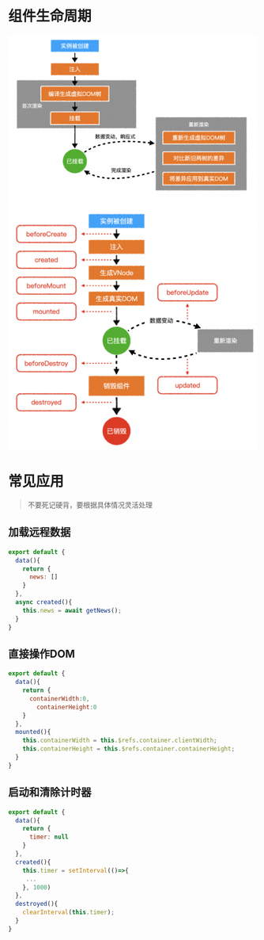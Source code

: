 # 组件生命周期

<img src="./assets/20200908051939-1805779.png" alt="image-20200908051939745" style="zoom:50%;" />

<img src="./assets/20201206132819.png" alt="image-20201206132819263" style="zoom:50%;" />

# 常见应用

> 不要死记硬背，要根据具体情况灵活处理

## 加载远程数据

```js
export default {
  data(){
    return {
      news: []
    }
  },
  async created(){
    this.news = await getNews();
  }
}
```

## 直接操作DOM

```js
export default {
  data(){
    return {
      containerWidth:0,
    	containerHeight:0
    }
  },
  mounted(){
    this.containerWidth = this.$refs.container.clientWidth;
    this.containerHeight = this.$refs.container.containerHeight;
  }
}
```

## 启动和清除计时器

```js
export default {
  data(){
    return {
      timer: null
    }
  },
  created(){
    this.timer = setInterval(()=>{
     ... 
    }, 1000)
  },
  destroyed(){
    clearInterval(this.timer);               
  }
}
```

